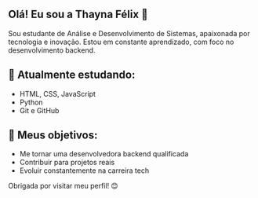  ## Olá! Eu sou a Thayna Félix 👋

Sou estudante de Análise e Desenvolvimento de Sistemas, apaixonada por tecnologia e inovação. Estou em constante aprendizado, com foco no desenvolvimento backend.

## 🌱 Atualmente estudando: 
- HTML, CSS, JavaScript
- Python
- Git e GitHub

## 🚀 Meus objetivos:
- Me tornar uma desenvolvedora backend qualificada
- Contribuir para projetos reais
- Evoluir constantemente na carreira tech


Obrigada por visitar meu perfil! 😊
